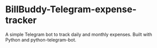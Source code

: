 # BillBuddy-Telegram-expense-tracker
A simple Telegram bot to track daily and monthly expenses. Built with Python and python-telegram-bot.
